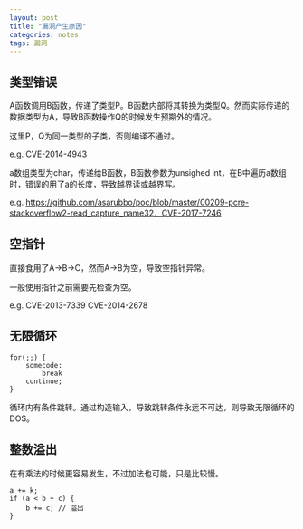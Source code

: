 ```yaml
---
layout: post
title: "漏洞产生原因"
categories: notes
tags: 漏洞
---
```


## 类型错误

A函数调用B函数，传递了类型P。B函数内部将其转换为类型Q。然而实际传递的数据类型为A，导致B函数操作Q的时候发生预期外的情况。

这里P，Q为同一类型的子类，否则编译不通过。

e.g. CVE-2014-4943

a数组类型为char，传递给B函数，B函数参数为unsighed int，在B中遍历a数组时，错误的用了a的长度，导致越界读或越界写。

e.g. https://github.com/asarubbo/poc/blob/master/00209-pcre-stackoverflow2-read_capture_name32，CVE-2017-7246

## 空指针

直接食用了A->B->C，然而A->B为空，导致空指针异常。

一般使用指针之前需要先检查为空。

e.g. CVE-2013-7339 CVE-2014-2678

## 无限循环

```
for(;;) {
    somecode:
        break
    continue;
}
```
循环内有条件跳转。通过构造输入，导致跳转条件永远不可达，则导致无限循环的DOS。

## 整数溢出

在有乘法的时候更容易发生，不过加法也可能，只是比较慢。

```
a += k;
if (a < b + c) {
    b += c; // 溢出
}

```

## 
